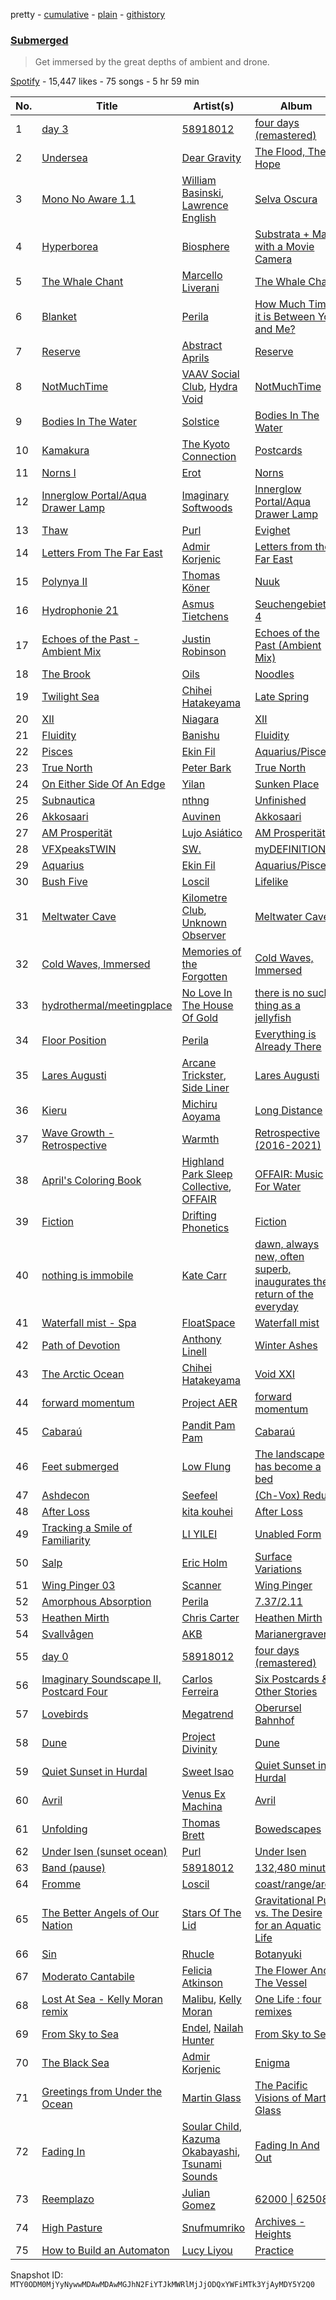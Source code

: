 pretty - [cumulative](/playlists/cumulative/37i9dQZF1DX1APnYcNumwP.md) - [plain](/playlists/plain/37i9dQZF1DX1APnYcNumwP) - [githistory](https://github.githistory.xyz/mackorone/spotify-playlist-archive/blob/main/playlists/plain/37i9dQZF1DX1APnYcNumwP)

### [Submerged](https://open.spotify.com/playlist/37i9dQZF1DX1APnYcNumwP)

> Get immersed by the great depths of ambient and drone.

[Spotify](https://open.spotify.com/user/spotify) - 15,447 likes - 75 songs - 5 hr 59 min

| No. | Title | Artist(s) | Album | Length |
|---|---|---|---|---|
| 1 | [day 3](https://open.spotify.com/track/1GdBDzjKKfWgBHviIdycEa) | [58918012](https://open.spotify.com/artist/3SocIm1Z2zkHRvPCibwQus) | [four days \(remastered\)](https://open.spotify.com/album/4pWujgUVCEikw6cj0QFHk4) | 7:18 |
| 2 | [Undersea](https://open.spotify.com/track/0Jnos33PiyIouElIko3KnO) | [Dear Gravity](https://open.spotify.com/artist/28MEj0HGdwvJYdbMAVpXU6) | [The Flood, The Hope](https://open.spotify.com/album/3CHFbyvs88QKSXpZCLwMiV) | 3:49 |
| 3 | [Mono No Aware 1.1](https://open.spotify.com/track/2Sd2YWMCCJUrYHRDlioiXO) | [William Basinski](https://open.spotify.com/artist/6u5axd0rpDsWSmzhFfb2VB), [Lawrence English](https://open.spotify.com/artist/0V1EXFlRy3LeOKB07YJucI) | [Selva Oscura](https://open.spotify.com/album/6WcmuATLX8bEwJETYwaH3J) | 5:39 |
| 4 | [Hyperborea](https://open.spotify.com/track/1Sw8rWRv7yASSHcGgOPKR0) | [Biosphere](https://open.spotify.com/artist/2rcnAZ6DvORQ365X3zVYpr) | [Substrata + Man with a Movie Camera](https://open.spotify.com/album/5QIf4hNIAksV1uMCXHVkAZ) | 5:45 |
| 5 | [The Whale Chant](https://open.spotify.com/track/0TN6iDgvPhyVPzxKTveUrS) | [Marcello Liverani](https://open.spotify.com/artist/4p6pMpsoAUTY1yk6kiMMSt) | [The Whale Chant](https://open.spotify.com/album/4lTam3asX20NwdN5XeiHOD) | 3:40 |
| 6 | [Blanket](https://open.spotify.com/track/1hvmvvfhkDM01DZW3Ouzrh) | [Perila](https://open.spotify.com/artist/5tWRKxz6TY4YfkdrMPGPPi) | [How Much Time it is Between You and Me?](https://open.spotify.com/album/3f5TwahHoUqJVnNrhp68Mm) | 6:00 |
| 7 | [Reserve](https://open.spotify.com/track/1Oa3K5K9BIPfjfKkjCpaM9) | [Abstract Aprils](https://open.spotify.com/artist/0tEsiY5wdNsxeUga1b8yu0) | [Reserve](https://open.spotify.com/album/6jafJyM6nB3ZTJQ2EmTSJ1) | 5:38 |
| 8 | [NotMuchTime](https://open.spotify.com/track/5kBgPYwULw1XoUph5GJouo) | [VAAV Social Club](https://open.spotify.com/artist/2pU9qrYI6KKvYO0I3io8nM), [Hydra Void](https://open.spotify.com/artist/6biKgmQCn7D5DkcrHVlTLb) | [NotMuchTime](https://open.spotify.com/album/6Lce4cj7MqejqiCFLIqnJQ) | 3:21 |
| 9 | [Bodies In The Water](https://open.spotify.com/track/5vCMndOVjlhq35mln0OVfS) | [Solstice](https://open.spotify.com/artist/20xu9BYQZK0EWsMusRZxyi) | [Bodies In The Water](https://open.spotify.com/album/3jcHV685YEFbNxHCnbTl2h) | 4:48 |
| 10 | [Kamakura](https://open.spotify.com/track/3gT3L7STVobsq58NFt4HxQ) | [The Kyoto Connection](https://open.spotify.com/artist/6l13uPtVBgHB3gfpimh7Rb) | [Postcards](https://open.spotify.com/album/5ChAbDpWAXnCOPtsyTFmlY) | 4:18 |
| 11 | [Norns I](https://open.spotify.com/track/6bL07JyJo2n2eemLnZ6oaW) | [Erot](https://open.spotify.com/artist/1JpLXLTyxEfm2BBkhn7ExR) | [Norns](https://open.spotify.com/album/1vR0S2WZ4d4mrZNiteI5ms) | 3:41 |
| 12 | [Innerglow Portal/Aqua Drawer Lamp](https://open.spotify.com/track/5El3J12uF3WqtAxuv2oGrp) | [Imaginary Softwoods](https://open.spotify.com/artist/7KUvseAKmkJLnTRikLsaPG) | [Innerglow Portal/Aqua Drawer Lamp](https://open.spotify.com/album/62erR1DqdgkaDNZ8Qna9qi) | 5:50 |
| 13 | [Thaw](https://open.spotify.com/track/6B37IfOOUpVWjxYXkW5Fir) | [Purl](https://open.spotify.com/artist/3YdYnP4A4qJtw2sm4YmY1f) | [Evighet](https://open.spotify.com/album/7Cd5dCtulmThozmYAv1I9s) | 7:54 |
| 14 | [Letters From The Far East](https://open.spotify.com/track/1Zva8nSu1RxQTgBeFGNqSk) | [Admir Korjenic](https://open.spotify.com/artist/5OACvrSLjZESbPfT6EBW0b) | [Letters from the Far East](https://open.spotify.com/album/6JkikjpysOCcJQbIwRJUyI) | 5:48 |
| 15 | [Polynya II](https://open.spotify.com/track/0fsTPHpanQBwiINIbIpF8E) | [Thomas Köner](https://open.spotify.com/artist/02H68OmCeljWgjoVQVOB1v) | [Nuuk](https://open.spotify.com/album/039YorrtuXDmdZHXhryqJc) | 7:25 |
| 16 | [Hydrophonie 21](https://open.spotify.com/track/46Vk3C3qa0WMfLla70qVzd) | [Asmus Tietchens](https://open.spotify.com/artist/1VR7bz3EQSo38riLKO8oJK) | [Seuchengebiete 4](https://open.spotify.com/album/1MhYHuyDUdA2trruFQ6b54) | 7:02 |
| 17 | [Echoes of the Past \- Ambient Mix](https://open.spotify.com/track/73KkLb3vy6k6YV8myyxUJS) | [Justin Robinson](https://open.spotify.com/artist/0uPxBB7P3ZUKE6IDCUYJsI) | [Echoes of the Past \(Ambient Mix\)](https://open.spotify.com/album/4s10vc4AasHAEPIYombY9R) | 6:03 |
| 18 | [The Brook](https://open.spotify.com/track/1ZGoURXFfkQ9STyFXtqsIu) | [Oils](https://open.spotify.com/artist/3Q2M9TPSdCOUOw0IStqvdI) | [Noodles](https://open.spotify.com/album/2osw99nWs2Ksyccj99sZ60) | 5:26 |
| 19 | [Twilight Sea](https://open.spotify.com/track/1yuOuQsQf1Lnz0OFAXfahW) | [Chihei Hatakeyama](https://open.spotify.com/artist/4G1ZsxfEEztbE1VcnNInPg) | [Late Spring](https://open.spotify.com/album/2rQNhghqpXlCo76GE6a9Jy) | 6:05 |
| 20 | [XII](https://open.spotify.com/track/7bwAQCGcbEGPPxO5FofTyg) | [Niagara](https://open.spotify.com/artist/7v9653L6WJv9pZKYEKdcDz) | [XII](https://open.spotify.com/album/4UW3yqoGMG5Rq0zNmDdYZw) | 4:31 |
| 21 | [Fluidity](https://open.spotify.com/track/57L24c1LwI16TLHzIwPvoZ) | [Banishu](https://open.spotify.com/artist/1QZvqFFagrFlGk46JD2WNi) | [Fluidity](https://open.spotify.com/album/3JmLxT6eMmh4y8waZzAEVP) | 3:12 |
| 22 | [Pisces](https://open.spotify.com/track/2dAYdDyD2misHkcqSEYT0N) | [Ekin Fil](https://open.spotify.com/artist/2F9OXpPD8su7xGVgEtPrda) | [Aquarius/Pisces](https://open.spotify.com/album/1EeFUVRFKGK3p4KBckGf5W) | 4:58 |
| 23 | [True North](https://open.spotify.com/track/5W2N8adAb24YCJkyJJwRyH) | [Peter Bark](https://open.spotify.com/artist/1owDCRcm8r3mCfAVzwNbB2) | [True North](https://open.spotify.com/album/3Gndk7OjdmFOEPtryu4TBd) | 5:37 |
| 24 | [On Either Side Of An Edge](https://open.spotify.com/track/5RoA1XboDbRcuvurllckXz) | [Yilan](https://open.spotify.com/artist/7o1UX2zZS5cu7uwcQ5hVao) | [Sunken Place](https://open.spotify.com/album/2SRhDrOaanhJ2MrQyUT22u) | 4:44 |
| 25 | [Subnautica](https://open.spotify.com/track/1uMxxNWkxNJMQr7IxMWmyN) | [nthng](https://open.spotify.com/artist/1V0EQCS8125xaDrR4ZURGO) | [Unfinished](https://open.spotify.com/album/092PUhslAi3ldIwtlPiQ98) | 5:29 |
| 26 | [Akkosaari](https://open.spotify.com/track/48moOdDmgkBPMUafQq3A0a) | [Auvinen](https://open.spotify.com/artist/4MiDOWLTXzjLVpuWMG2sBz) | [Akkosaari](https://open.spotify.com/album/3xZKjBTuNJpwBy5K6xsGvz) | 6:46 |
| 27 | [AM Prosperität](https://open.spotify.com/track/3mrQlwy85WbZvFtYTyepRf) | [Lujo Asiático](https://open.spotify.com/artist/2csUTFyZd2E2Zxk1v2RJFI) | [AM Prosperität](https://open.spotify.com/album/2MwapfUImgaU8Fn1lyvHSN) | 4:48 |
| 28 | [VFXpeaksTWIN](https://open.spotify.com/track/0mPNo3zDtkOcZOzKbKxwTe) | [SW.](https://open.spotify.com/artist/6lDaViWraJYpkI6nRq29vp) | [myDEFINITION](https://open.spotify.com/album/7cD5jelwVYMVfgxjUdUBBc) | 2:16 |
| 29 | [Aquarius](https://open.spotify.com/track/3lvDuHKPgzPvyJyaQyZNkm) | [Ekin Fil](https://open.spotify.com/artist/2F9OXpPD8su7xGVgEtPrda) | [Aquarius/Pisces](https://open.spotify.com/album/1EeFUVRFKGK3p4KBckGf5W) | 4:01 |
| 30 | [Bush Five](https://open.spotify.com/track/57WOvIPxPuTGQadvxHGt45) | [Loscil](https://open.spotify.com/artist/3GM5cpCBadq2PMHjFoEvhK) | [Lifelike](https://open.spotify.com/album/5yOWC5VU94C69zUYliMGwy) | 5:08 |
| 31 | [Meltwater Cave](https://open.spotify.com/track/4iltl1TzeHOF5Cih69SPjm) | [Kilometre Club](https://open.spotify.com/artist/0gEyux9kfm4eISIsEtLu4w), [Unknown Observer](https://open.spotify.com/artist/2IRQBq3gxlGnpurk8gxdHY) | [Meltwater Cave](https://open.spotify.com/album/4rDyzDWrmPcJjEWoY7tuEx) | 3:44 |
| 32 | [Cold Waves, Immersed](https://open.spotify.com/track/07NJfChhNZG2uWJqp6UMOn) | [Memories of the Forgotten](https://open.spotify.com/artist/5OUR7rNt23Phqm1l40YCYD) | [Cold Waves, Immersed](https://open.spotify.com/album/4C0AGN293JiSxa1UDpcT0y) | 1:46 |
| 33 | [hydrothermal/meetingplace](https://open.spotify.com/track/0rJwJamdI727f5sDdSs56B) | [No Love In The House Of Gold](https://open.spotify.com/artist/5gqzWJS2sbYm3zoKFsC38L) | [there is no such thing as a jellyfish](https://open.spotify.com/album/0mRUcNL02378si53jjOeUV) | 4:01 |
| 34 | [Floor Position](https://open.spotify.com/track/0vYvVrMjN1gzzAxqobT6i1) | [Perila](https://open.spotify.com/artist/5tWRKxz6TY4YfkdrMPGPPi) | [Everything is Already There](https://open.spotify.com/album/1he2AlYOWu58VJxZQPzdJK) | 2:56 |
| 35 | [Lares Augusti](https://open.spotify.com/track/73g3SPcYf32VpzEWkitlTP) | [Arcane Trickster](https://open.spotify.com/artist/7DHIKAIMOU56FhMJHMAGzo), [Side Liner](https://open.spotify.com/artist/7sF8RuNYCpGngojCFcHAv4) | [Lares Augusti](https://open.spotify.com/album/7uszt1f9soKauUkl0YHdKq) | 3:58 |
| 36 | [Kieru](https://open.spotify.com/track/6WesuYhY7UVxQTdh17yGua) | [Michiru Aoyama](https://open.spotify.com/artist/75cLQlfceOKJMop2LqS4Fu) | [Long Distance](https://open.spotify.com/album/0w4bOkexyjKtSGzFxra7id) | 3:02 |
| 37 | [Wave Growth \- Retrospective](https://open.spotify.com/track/5aaLtxsVceqBozfTGoCqgG) | [Warmth](https://open.spotify.com/artist/687UOpjghQt4KG3gfqJy5d) | [Retrospective \(2016\-2021\)](https://open.spotify.com/album/5m2W9SJnefwTXzYR7usJzY) | 5:02 |
| 38 | [April's Coloring Book](https://open.spotify.com/track/5o2sM5n4pA10eNdEU375aW) | [Highland Park Sleep Collective](https://open.spotify.com/artist/52tBivESnfK4iqF7gYhn7T), [OFFAIR](https://open.spotify.com/artist/7Ma4FYYpM6vqvTeXHAMKkp) | [OFFAIR: Music For Water](https://open.spotify.com/album/3TnkBOphmWbHJ5B9yMNOIq) | 4:45 |
| 39 | [Fiction](https://open.spotify.com/track/7N3pnzacUb4TpSEgRSlgw5) | [Drifting Phonetics](https://open.spotify.com/artist/31Ai45YFkzvuP30R2HBDQy) | [Fiction](https://open.spotify.com/album/1MLutcc8zOKfnxA00EoVwC) | 3:31 |
| 40 | [nothing is immobile](https://open.spotify.com/track/0relZsM4K01Ov4IdPnbDsb) | [Kate Carr](https://open.spotify.com/artist/7c6D5NGiJJHQt8OW5xYrJ0) | [dawn, always new, often superb, inaugurates the return of the everyday](https://open.spotify.com/album/6bvCoX0qGedg2TrU3uob6A) | 5:07 |
| 41 | [Waterfall mist \- Spa](https://open.spotify.com/track/7ENIVI1tmK1GrM8s8iRpO0) | [FloatSpace](https://open.spotify.com/artist/0PzZEo9UXbMwpdcSZcSPfL) | [Waterfall mist](https://open.spotify.com/album/4yQruflJPyK054HoFHVVi5) | 3:16 |
| 42 | [Path of Devotion](https://open.spotify.com/track/6GfYaRGWjzvvakXv9okhjB) | [Anthony Linell](https://open.spotify.com/artist/7f6ExQA9PR5pOnbrOXOwoS) | [Winter Ashes](https://open.spotify.com/album/22ayH0VEYTH5MDjx3S686N) | 3:24 |
| 43 | [The Arctic Ocean](https://open.spotify.com/track/0XRJHwtWB1rEfdRjGX6Faj) | [Chihei Hatakeyama](https://open.spotify.com/artist/4G1ZsxfEEztbE1VcnNInPg) | [Void XXI](https://open.spotify.com/album/2mIu9oDUCuMCdowK2ocHYt) | 4:20 |
| 44 | [forward momentum](https://open.spotify.com/track/2WDXy3trxgMM3m4LK5Kwm5) | [Project AER](https://open.spotify.com/artist/0iMWUBpWAGKAenBVePrZFP) | [forward momentum](https://open.spotify.com/album/2Yq9iMGwxlNok3li3Kl5Ds) | 5:31 |
| 45 | [Cabaraú](https://open.spotify.com/track/6wCIFkMgQitrrJyc2ruYj0) | [Pandit Pam Pam](https://open.spotify.com/artist/759jaawE6btqp3Wh9GM9S9) | [Cabaraú](https://open.spotify.com/album/5ZhBJowx9ClZT35DONFnH0) | 6:32 |
| 46 | [Feet submerged](https://open.spotify.com/track/4HWFE0kz9LDIwJsOg7Fyfl) | [Low Flung](https://open.spotify.com/artist/7FRTM6sphATqwmzvNrGezw) | [The landscape has become a bed](https://open.spotify.com/album/4Bilo1qXu2xzjW1ZSvalK6) | 3:40 |
| 47 | [Ashdecon](https://open.spotify.com/track/1Moh5tYrtP6TnECuwjyLQy) | [Seefeel](https://open.spotify.com/artist/0jyH4jtanxaysaxwDVhR6f) | [\(Ch\-Vox\) Redux](https://open.spotify.com/album/5YMZC087G8jIy4d4qzCwuf) | 5:27 |
| 48 | [After Loss](https://open.spotify.com/track/1WOlqkj8R7QvQSAsoKXz5H) | [kita kouhei](https://open.spotify.com/artist/3AFL0gBNnoNa2wb55tImS5) | [After Loss](https://open.spotify.com/album/3HnkFW8PmN0qfQcsatsbmZ) | 4:57 |
| 49 | [Tracking a Smile of Familiarity](https://open.spotify.com/track/3Ti2kJvcydLVKtybDljwuc) | [LI YILEI](https://open.spotify.com/artist/791gUmsH46HMASQZvPwXsp) | [Unabled Form](https://open.spotify.com/album/7D4A2BboC3hbBQvWUxoboa) | 5:41 |
| 50 | [Salp](https://open.spotify.com/track/36OzNBMNi4Z3lPb0dpNhkg) | [Eric Holm](https://open.spotify.com/artist/2dO6yK3KNuHEpfpL7Ythp8) | [Surface Variations](https://open.spotify.com/album/04Pn49unOo1GzfUeON5mxV) | 6:10 |
| 51 | [Wing Pinger 03](https://open.spotify.com/track/40RaemrqgCqD6y3RYoHQGE) | [Scanner](https://open.spotify.com/artist/7FEmduuEjfoagq6Qrgviji) | [Wing Pinger](https://open.spotify.com/album/6faDBvP6e2Uej2TDl1xSha) | 5:32 |
| 52 | [Amorphous Absorption](https://open.spotify.com/track/2yplNF0xuMcaTxo9p2L06z) | [Perila](https://open.spotify.com/artist/5tWRKxz6TY4YfkdrMPGPPi) | [7.37/2.11](https://open.spotify.com/album/1oYDe8bwryHz91moudqL6X) | 3:52 |
| 53 | [Heathen Mirth](https://open.spotify.com/track/5Y18lnDzWsPSbaIcrrHkb2) | [Chris Carter](https://open.spotify.com/artist/4Fw9V88d2NoplsZBOkBWaS) | [Heathen Mirth](https://open.spotify.com/album/1ggcHTgkE3lAC9L4z4Tue9) | 1:48 |
| 54 | [Svallvågen](https://open.spotify.com/track/5XenjQNL3XQNkZSfgb2Tri) | [AKB](https://open.spotify.com/artist/2t9tbX2KNkdUAkiTmFxsat) | [Marianergraven](https://open.spotify.com/album/2r8nNouZ00fu3vA3CLmgos) | 5:04 |
| 55 | [day 0](https://open.spotify.com/track/5MeR5i57gJcbGTz0gPLMVi) | [58918012](https://open.spotify.com/artist/3SocIm1Z2zkHRvPCibwQus) | [four days \(remastered\)](https://open.spotify.com/album/4pWujgUVCEikw6cj0QFHk4) | 6:26 |
| 56 | [Imaginary Soundscape II, Postcard Four](https://open.spotify.com/track/2lE2t3noIZ1WBa1Ekf4qcx) | [Carlos Ferreira](https://open.spotify.com/artist/7J6KXAg6cV2B2BKGYZJhEB) | [Six Postcards & Other Stories](https://open.spotify.com/album/3Q4Mj2ui2oGXdZPMiylMY3) | 3:09 |
| 57 | [Lovebirds](https://open.spotify.com/track/2WVjXjxrioX1g4wcDYB7qs) | [Megatrend](https://open.spotify.com/artist/6VEvDAPDy41xWnNQmWzNiA) | [Oberursel Bahnhof](https://open.spotify.com/album/3HWa74j6RNzvJHtA4xl8Ff) | 4:56 |
| 58 | [Dune](https://open.spotify.com/track/5QygqnM5kmZPIgVQiDF5fq) | [Project Divinity](https://open.spotify.com/artist/2GgBaEXpgfy8dF2qKkBoys) | [Dune](https://open.spotify.com/album/05yKlEB91AACEYSJGeNMTP) | 1:14 |
| 59 | [Quiet Sunset in Hurdal](https://open.spotify.com/track/6aVQ9twvxywwPUHq6CexDl) | [Sweet Isao](https://open.spotify.com/artist/1cvXrt5mxzz11VaaYW61m4) | [Quiet Sunset in Hurdal](https://open.spotify.com/album/7psNzgeTQXCuyk6d7KMThE) | 3:05 |
| 60 | [Avril](https://open.spotify.com/track/0dZcssyC6SAkm40IvfZzIL) | [Venus Ex Machina](https://open.spotify.com/artist/70kUH4TKwLNkPozC2zye3p) | [Avril](https://open.spotify.com/album/5NgU9MAauX0KKmqcgPs1Nb) | 2:24 |
| 61 | [Unfolding](https://open.spotify.com/track/5YzGllNghHeQ1AUzCHIrdm) | [Thomas Brett](https://open.spotify.com/artist/24hkUG05qbSP0SqKye9Ahz) | [Bowedscapes](https://open.spotify.com/album/2RszxJ5tYDA1E55MfHiiPm) | 5:05 |
| 62 | [Under Isen \(sunset ocean\)](https://open.spotify.com/track/0clbuYStWIt4imZXUMwxGI) | [Purl](https://open.spotify.com/artist/3YdYnP4A4qJtw2sm4YmY1f) | [Under Isen](https://open.spotify.com/album/55r5c0ARy8AK2C73OotZJY) | 5:20 |
| 63 | [Band \(pause\)](https://open.spotify.com/track/6cUrqtrXOcmRfUhlkJ8RWx) | [58918012](https://open.spotify.com/artist/3SocIm1Z2zkHRvPCibwQus) | [132,480 minutes](https://open.spotify.com/album/5zI7lptQ8x8kskLatd47Hm) | 3:40 |
| 64 | [Fromme](https://open.spotify.com/track/24BctB6JjJ4hwtpzUPkO3f) | [Loscil](https://open.spotify.com/artist/3GM5cpCBadq2PMHjFoEvhK) | [coast/range/arc//](https://open.spotify.com/album/2aIBQ7UFrxGtMrPpmmZ6uE) | 7:42 |
| 65 | [The Better Angels of Our Nation](https://open.spotify.com/track/7CWoFMUT5KwJdEJR3SqRq9) | [Stars Of The Lid](https://open.spotify.com/artist/36pCa1JHc6hlGbfEmLzJQc) | [Gravitational Pull vs\. The Desire for an Aquatic Life](https://open.spotify.com/album/4ZM2tfnZjk9gMrDLAmlhKL) | 3:56 |
| 66 | [Sin](https://open.spotify.com/track/4id7LEjWOQnOoLqG3ivz3S) | [Rhucle](https://open.spotify.com/artist/0y0cl3t1UlQf0730g7Zjkl) | [Botanyuki](https://open.spotify.com/album/6tK0kNiN3Db7X5m6I7oAnA) | 2:26 |
| 67 | [Moderato Cantabile](https://open.spotify.com/track/5js7CxlUAAIVS5KGklskr7) | [Felicia Atkinson](https://open.spotify.com/artist/5YQURNvswNpWWUWyeNT7we) | [The Flower And The Vessel](https://open.spotify.com/album/6q2zdnjrihfiV0NZJQvEOy) | 7:58 |
| 68 | [Lost At Sea \- Kelly Moran remix](https://open.spotify.com/track/0My0fhq5AZ4AyndjDAL1YY) | [Malibu](https://open.spotify.com/artist/3gfV2LBMvIE9gjpvowt11B), [Kelly Moran](https://open.spotify.com/artist/1SFqXNEGetmMW6VPZseNqy) | [One Life : four remixes](https://open.spotify.com/album/37cXPtsjdDJNR65haaZvx9) | 4:56 |
| 69 | [From Sky to Sea](https://open.spotify.com/track/0I6PkVKkHnS1WtAo53A13M) | [Endel](https://open.spotify.com/artist/3JNr31WfX56vgwBuIcdOt4), [Nailah Hunter](https://open.spotify.com/artist/6j9xL4IBj8sZNjRiQhx8oF) | [From Sky to Sea](https://open.spotify.com/album/5goaFuqvW2KpRFrO05n6nc) | 6:56 |
| 70 | [The Black Sea](https://open.spotify.com/track/0UKFu0m5awrPGqXBlDkqxj) | [Admir Korjenic](https://open.spotify.com/artist/5OACvrSLjZESbPfT6EBW0b) | [Enigma](https://open.spotify.com/album/0GqjhjEuV4Qf4K7iKCdMnJ) | 5:57 |
| 71 | [Greetings from Under the Ocean](https://open.spotify.com/track/3bNH69NjwtqkhmoZAYuorI) | [Martin Glass](https://open.spotify.com/artist/4Icvm8wrj4Btq3O7FHJJZd) | [The Pacific Visions of Martin Glass](https://open.spotify.com/album/1u45eCsl1EhMCVpOzNW8Si) | 3:41 |
| 72 | [Fading In](https://open.spotify.com/track/1TbBWoY5ztVqoNcpdCiuE6) | [Soular Child](https://open.spotify.com/artist/0UUiNe399XY6xl116DbUOn), [Kazuma Okabayashi](https://open.spotify.com/artist/5wERxGUf4rAPnGdfLDrewa), [Tsunami Sounds](https://open.spotify.com/artist/5eMAlyu2Se9eG19S7fg4y6) | [Fading In And Out](https://open.spotify.com/album/6j1FkmIUkgTADDADZUNnHh) | 3:01 |
| 73 | [Reemplazo](https://open.spotify.com/track/3MexaU0o2nEq3E65geoiJ5) | [Julian Gomez](https://open.spotify.com/artist/5aPdwHVVmfNKqm4CcTZIIq) | [62000 \| 62508](https://open.spotify.com/album/4MxHMfindjyks5Qq4t8tR1) | 4:57 |
| 74 | [High Pasture](https://open.spotify.com/track/4gPAwN97TyeEc9rUUkrIpg) | [Snufmumriko](https://open.spotify.com/artist/4CIFtRfH6DXyP9AUbnbotn) | [Archives \- Heights](https://open.spotify.com/album/7ih4Ho4K6pFp9TNhh0COGJ) | 8:19 |
| 75 | [How to Build an Automaton](https://open.spotify.com/track/3PcZITm7RiD01NIAPJcSza) | [Lucy Liyou](https://open.spotify.com/artist/0oGtixfxP0ukNPM6KVuwC1) | [Practice](https://open.spotify.com/album/3p2YnEe3fq3KIldwwvh7J8) | 3:51 |

Snapshot ID: `MTY0ODM0MjYyNywwMDAwMDAwMGJhN2FiYTJkMWRlMjJjODQxYWFiMTk3YjAyMDY5Y2Q0`